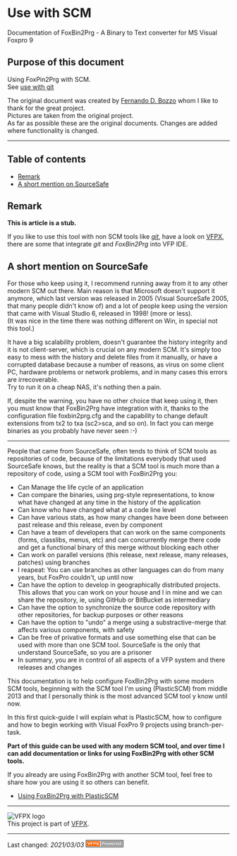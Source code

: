 # Use with SCM
Documentation of FoxBin2Prg - A Binary to Text converter for MS Visual Foxpro 9

## Purpose of this document
Using FoxPin2Prg with SCM.   
See [use with git](./FoxBin2Prg_git.md)

The original document was created by [Fernando D. Bozzo](https://github.com/fdbozzo) whom I like to thank for the great project.   
Pictures are taken from the original project.  
As far as possible these are the original documents. Changes are added where functionality is changed.

----
## Table of contents
- [Remark](#remark)
- [A short mention on SourceSafe](#a-short-mention-on-sourcesafe)

## Remark
**This is article is a stub.**   

If you like to use this tool with non SCM tools like [_git_](git-scm.com/),
have a look on [VFPX](https://vfpx.github.io/projects/), there are some that integrate _git_ and _FoxBin2Prg_ into VFP IDE.

## A short mention on SourceSafe
For those who keep using it, I recommend running away from it to any other modern SCM out there.
Main reason is that Microsoft doesn't support it anymore,
which last version was released in 2005 (Visual SourceSafe 2005, that many people didn't know of) and a lot of people keep using the version that came with Visual Studio 6, released in 1998! (more or less).   
(It was nice in the time there was nothing different on Win, in special not this tool.)

It have a big scalability problem, doesn't guarantee the history integrity and it is not client-server,
which is crucial on any modern SCM.
It's simply too easy to mess with the history and delete files from it manually,
or have a corrupted database because a number of reasons, as virus on some client PC,
hardware problems or network problems, and in many cases this errors are irrecoverable.   
Try to run it on a cheap NAS, it's nothing then a pain.

If, despite the warning, you have no other choice that keep using it,
then you must know that FoxBin2Prg have integration with it,
thanks to the configuration file foxbin2prg.cfg and the capability to change default extensions from tx2 to txa (sc2>sca, and so on).
In fact you can merge binaries as you probably have never seen :-)

----
People that came from SourceSafe, often tends to think of SCM tools as repositories of code,
because of the limitations everybody that used SourceSafe knows,
but the reality is that a SCM tool is much more than a repository of code,
using a SCM tool with FoxBin2Prg you:

* Can Manage the life cycle of an application
* Can compare the binaries, using prg-style representations, to know what have changed at any time in the history of the application
* Can know who have changed what at a code line level
* Can have various stats, as how many changes have been done between past release and this release, even by component
* Can have a team of developers that can work on the same components (forms, classlibs, menus, etc) and can concurrently merge there code and get a functional binary of this merge without blocking each other
* Can work on parallel versions (this release, next release, many releases, patches) using branches
* I reapeat: You can use branches as other languages can do from many years, but FoxPro couldn't, up until now
* Can have the option to develop in geographically distributed projects. This allows that you can work on your house and I in mine and we can share the repository, ie, using GitHub or BitBucket as intermediary
* Can have the option to synchronize the source code repository with other repositories, for backup purposes or other reasons
* Can have the option to "undo" a merge using a substractive-merge that affects various components, with safety
* Can be free of privative formats and use something else that can be used with more than one SCM tool. SourceSafe is the only that understand SourceSafe, so you are a prisoner
* In summary, you are in control of all aspects of a VFP system and there releases and changes

This documentation is to help configure FoxBin2Prg with some modern SCM tools,
beginning with the SCM tool I'm using (PlasticSCM) from middle 2013
and that I personally think is the most advanced SCM tool y know until now.

In this first quick-guide I will explain what is PlasticSCM,
how to configure and how to begin working with Visual FoxPro 9 projects using branch-per-task.

**Part of this guide can be used with any modern SCM tool, and over time I can add documentation or links for using FoxBin2Prg with other SCM tools.**

If you already are using FoxBin2Prg with another SCM tool,
feel free to share how you are using it so others can benefit.

- [Using FoxBin2Prg with PlasticSCM](Using-FoxBin2Prg-with-PlasticSCM)

----
![VFPX logo](https://vfpx.github.io/images/vfpxbanner_small.gif)   
This project is part of [VFPX](https://vfpx.github.io/).   

----
Last changed: _2021/03/03_ ![Picture](./pictures/vfpxpoweredby_alternative.gif)